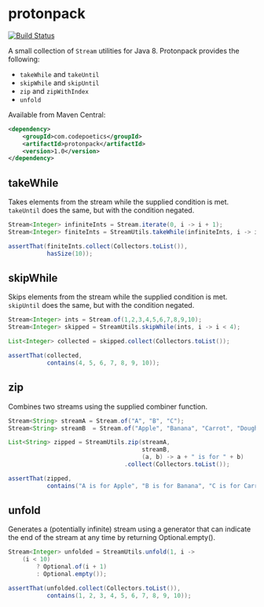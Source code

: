 protonpack
==========

[![Build Status](https://travis-ci.org/poetix/protonpack.svg?branch=master)](https://travis-ci.org/poetix/protonpack)

A small collection of ```Stream``` utilities for Java 8. Protonpack provides the following:

* ```takeWhile``` and ```takeUntil```
* ```skipWhile``` and ```skipUntil```
* ```zip``` and ```zipWithIndex```
* ```unfold```

Available from Maven Central:

```xml
<dependency>
    <groupId>com.codepoetics</groupId>
    <artifactId>protonpack</artifactId>
    <version>1.0</version>
</dependency>
```

## takeWhile

Takes elements from the stream while the supplied condition is met. ```takeUntil``` does the same, but with the condition negated.

```java
Stream<Integer> infiniteInts = Stream.iterate(0, i -> i + 1);
Stream<Integer> finiteInts = StreamUtils.takeWhile(infiniteInts, i -> i < 10);

assertThat(finiteInts.collect(Collectors.toList()),
           hasSize(10));
```

## skipWhile

Skips elements from the stream while the supplied condition is met. ```skipUntil``` does the same, but with the condition negated.

```java
Stream<Integer> ints = Stream.of(1,2,3,4,5,6,7,8,9,10);
Stream<Integer> skipped = StreamUtils.skipWhile(ints, i -> i < 4);

List<Integer> collected = skipped.collect(Collectors.toList());

assertThat(collected,
           contains(4, 5, 6, 7, 8, 9, 10));
```

## zip

Combines two streams using the supplied combiner function.

```java
Stream<String> streamA = Stream.of("A", "B", "C");
Stream<String> streamB  = Stream.of("Apple", "Banana", "Carrot", "Doughnut");

List<String> zipped = StreamUtils.zip(streamA,
                                      streamB,
                                      (a, b) -> a + " is for " + b)
                                 .collect(Collectors.toList());

assertThat(zipped,
           contains("A is for Apple", "B is for Banana", "C is for Carrot"));
```

## unfold

Generates a (potentially infinite) stream using a generator that can indicate the end of the stream at any time by returning Optional.empty().

```java
Stream<Integer> unfolded = StreamUtils.unfold(1, i ->
    (i < 10)
        ? Optional.of(i + 1)
        : Optional.empty());

assertThat(unfolded.collect(Collectors.toList()),
           contains(1, 2, 3, 4, 5, 6, 7, 8, 9, 10));
```
